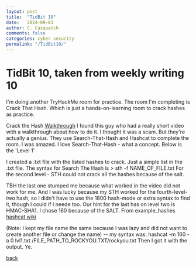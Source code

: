 ```yaml
---
layout: post
title:  "TidBit 10"
date:   2024-09-03
author: C. Casquatch
comments: false
categories: cyber security
permalink: "/TidBit10/"
---
```


# TidBit 10, taken from weekly writing 10

I'm doing another TryHackMe room for practice. 
The room I'm completing is Crack That Hash. Which is just a hands-on-learning room to crack hashes as practice. 
 
Crack the Hash [Walkthrough](https://www.youtube.com/watch?v=FtA3ntx_wkQ)
I found this guy who had a really short video with a walkthrough about how to do it. I thought it was a scam. But they're actually a genius. 
They use Search-That-Hash and Hashcat to complete the room. I was amazed. I love Search-That-Hash - what a concept. Below is the 'Level 1'
 
I created a .txt file with the listed hashes to crack. Just a simple list in the .txt file. 
The syntax for Search The Hash is > sth -f NAME_OF_FILE.txt
For the second level - STH could not crack all the hashes because of the salt. 
 
TBH the last one stumped me because what worked in the video did not work for me. And I was lucky because my STH worked for the fourth-level-two hash, so I didn't have to use the 1800 hash-mode or extra syntax to find it, though I could if I neede too. 
Our hint for the last has on level two is HMAC-SHA1.
I chose 160 because of the SALT. From example_hashes [hashcat wiki](https://hashcat.net/wiki/doku.php?id=example_hashes)
 
(Note: I kept my file name the same because I was lazy and did not want to create another file or change the name) -- my syntax was: hashcat -m 160 -a 0 lvl1.txt /FILE_PATH_TO_ROCKYOU.TXT/rockyou.txt
Then I got it with the output. Ye. 
 
[back](./TidBitMain.html)
